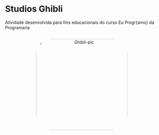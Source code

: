# Studios Ghibli
Atividade desenvolvida para fins educacionais do curso Eu Progr{amo} da Programaria

##
<div align="center">
   <img align="center" alt="Ghibli-pic" height="300" style="border-radius:50px;" src="https://i.pinimg.com/564x/03/51/71/0351711fe834c3a96656f65b4c54b2b2.jpg">
</div>
</div>
